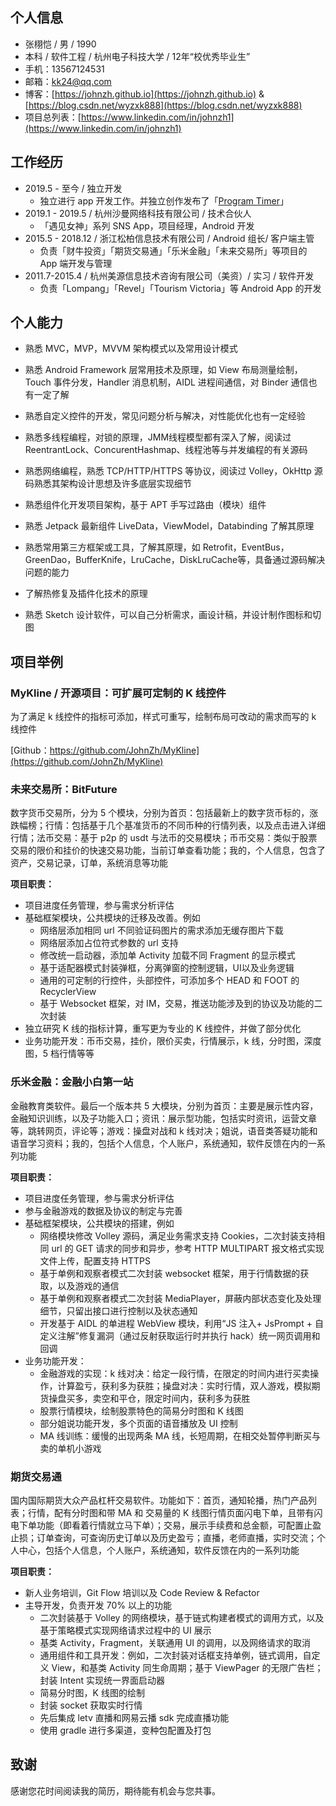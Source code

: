 ## 个人信息

- 张栩恺 / 男 / 1990
- 本科 / 软件工程 / 杭州电子科技大学 / 12年“校优秀毕业生”
- 手机：13567124531
- 邮箱：kk24@qq.com
- 博客：[https://johnzh.github.io](https://johnzh.github.io)
        & [https://blog.csdn.net/wyzxk888](https://blog.csdn.net/wyzxk888)
- 项目总列表：[https://www.linkedin.com/in/johnzh1](https://www.linkedin.com/in/johnzh1)

## 工作经历

- 2019.5 - 至今 / 独立开发
	- 独立进行 app 开发工作。并独立创作发布了「[Program Timer](https://johnzh.github.io/programTimer)」
- 2019.1 - 2019.5 / 杭州沙曼网络科技有限公司 / 技术合伙人
	- 「遇见女神」系列 SNS App，项目经理，Android 开发
- 2015.5 - 2018.12 / 浙江松柏信息技术有限公司 / Android 组长/ 客户端主管
	- 负责「财牛投资」「期货交易通」「乐米金融」「未来交易所」等项目的 App 端开发与管理
- 2011.7-2015.4 / 杭州美源信息技术咨询有限公司（美资）/ 实习 / 软件开发
	- 负责「Lompang」「Revel」「Tourism Victoria」等 Android App 的开发

## 个人能力

- 熟悉 MVC，MVP，MVVM 架构模式以及常用设计模式

- 熟悉 Android Framework 层常用技术及原理，如 View 布局测量绘制，Touch 事件分发，Handler 消息机制，AIDL 进程间通信，对 Binder 通信也有一定了解

- 熟悉自定义控件的开发，常见问题分析与解决，对性能优化也有一定经验

- 熟悉多线程编程，对锁的原理，JMM线程模型都有深入了解，阅读过 ReentrantLock、ConcurentHashmap、线程池等与并发编程的有关源码

- 熟悉网络编程，熟悉 TCP/HTTP/HTTPS 等协议，阅读过 Volley，OkHttp 源码熟悉其架构设计思想及许多底层实现细节

- 熟悉组件化开发项目架构，基于 APT 手写过路由（模块）组件

- 熟悉 Jetpack 最新组件 LiveData，ViewModel，Databinding 了解其原理

- 熟悉常用第三方框架或工具，了解其原理，如 Retrofit，EventBus，GreenDao，BufferKnife，LruCache，DiskLruCache等，具备通过源码解决问题的能力

- 了解热修复及插件化技术的原理

- 熟悉 Sketch 设计软件，可以自己分析需求，画设计稿，并设计制作图标和切图

  



## 项目举例

### MyKline / 开源项目：可扩展可定制的 K 线控件

为了满足 k 线控件的指标可添加，样式可重写，绘制布局可改动的需求而写的 k 线控件

[Github：https://github.com/JohnZh/MyKline](https://github.com/JohnZh/MyKline)


### 未来交易所：BitFuture

数字货币交易所，分为 5 个模块，分别为首页：包括最新上的数字货币标的，涨跌幅榜；行情：包括基于几个基准货币的不同币种的行情列表，以及点击进入详细行情；法币交易：基于 p2p 的 usdt 与法币的交易模块；币币交易：类似于股票交易的限价和挂价的快速交易功能，当前订单查看功能；我的，个人信息，包含了资产，交易记录，订单，系统消息等功能

**项目职责：**

- 项目进度任务管理，参与需求分析评估
- 基础框架模块，公共模块的迁移及改善。例如
	- 网络层添加相同 url 不同验证码图片的需求添加无缓存图片下载
	- 网络层添加占位符式参数的 url 支持
	- 修改统一启动器，添加单 Activity 加载不同 Fragment 的显示模式
	- 基于适配器模式封装弹框，分离弹窗的控制逻辑，UI以及业务逻辑
	- 通用的可定制的行控件，头部控件，可添加多个 HEAD 和 FOOT 的 RecyclerView 
	- 基于 Websocket 框架，对 IM，交易，推送功能涉及到的协议及功能的二次封装
- 独立研究 K 线的指标计算，重写更为专业的 K 线控件，并做了部分优化
- 业务功能开发：币币交易，挂价，限价买卖，行情展示，k 线，分时图，深度图，5 档行情等等



### 乐米金融：金融小白第一站

金融教育类软件。最后一个版本共 5 大模块，分别为首页：主要是展示性内容，金融知识训练，以及子功能入口；资讯：展示型功能，包括实时资讯，运营文章等，跳转网页，评论等；游戏：操盘对战和 k 线对决；姐说，语音类答疑功能和语音学习资料；我的，包括个人信息，个人账户，系统通知，软件反馈在内的一系列功能

**项目职责：**

- 项目进度任务管理，参与需求分析评估
- 参与金融游戏的数据及协议的制定与完善
- 基础框架模块，公共模块的搭建，例如
	- 网络模块修改 Volley 源码，满足业务需求支持 Cookies，二次封装支持相同 url 的 GET 请求的同步和异步，参考 HTTP MULTIPART 报文格式实现文件上传，配置支持 HTTPS
	- 基于单例和观察者模式二次封装 websocket 框架，用于行情数据的获取，以及游戏的通信
   - 基于单例和观察者模式二次封装 MediaPlayer，屏蔽内部状态变化及处理细节，只留出接口进行控制以及状态通知
   	- 开发基于 AIDL 的单进程 WebView 模块，利用“JS 注入+ JsPrompt + 自定义注解”修复漏洞（通过反射获取运行时并执行 hack）统一网页调用和回调
- 业务功能开发：
	 - 金融游戏的实现：k 线对决：给定一段行情，在限定的时间内进行买卖操作，计算盈亏，获利多为获胜；操盘对决：实时行情，双人游戏，模拟期货操盘买多，卖空和平仓，限定时间内，获利多为获胜
 	- 股票行情模块，绘制股票特色的简易分时图和 K 线图
  	- 部分姐说功能开发，多个页面的语音播放及 UI 控制
  	- MA 线训练：缓慢的出现两条 MA 线，长短周期，在相交处暂停判断买与卖的单机小游戏



### 期货交易通 

国内国际期货大众产品杠杆交易软件。功能如下：首页，通知轮播，热门产品列表；行情，配有分时图和带 MA 和 交易量的 K 线图行情页面闪电下单，且带有闪电下单功能（即看着行情就立马下单）；交易，展示手续费和总金额，可配置止盈止损；订单查询，可查询历史订单以及历史盈亏；直播，老师直播，实时交流；个人中心，包括个人信息，个人账户，系统通知，软件反馈在内的一系列功能

**项目职责：** 

- 新人业务培训，Git Flow 培训以及 Code Review & Refactor
- 主导开发，负责开发 70% 以上的功能
    - 二次封装基于 Volley 的网络模块，基于链式构建者模式的调用方式，以及基于策略模式实现网络请求过程中的 UI 展示
    - 基类 Activity，Fragment，关联通用 UI 的调用，以及网络请求的取消
    - 通用组件和工具开发：例如，二次封装对话框支持单例，链式调用，自定义 View，和基类 Activity 同生命周期；基于 ViewPager 的无限广告栏；封装 Intent 实现统一界面启动器
    - 简易分时图，K 线图的绘制
    - 封装 socket 获取实时行情
    - 先后集成 letv 直播和网易云播 sdk 完成直播功能
	- 使用 gradle 进行多渠道，变种包配置及打包


## 致谢

感谢您花时间阅读我的简历，期待能有机会与您共事。
